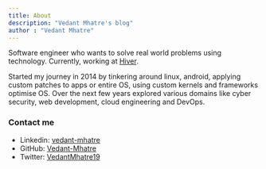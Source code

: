 ```yaml
---
title: About
description: "Vedant Mhatre's blog"
author : "Vedant Mhatre"
---
```


Software engineer who wants to solve real world problems using technology. Currently, working at [Hiver](https://hiverhq.com/).

Started my journey in 2014 by tinkering around linux, android, applying custom patches to apps or entire OS, using custom kernels and frameworks optimise OS. Over the next few years explored various domains like cyber security, web development, cloud engineering and DevOps.

### Contact me

* Linkedin: [vedant-mhatre](https://www.linkedin.com/in/vedant-mhatre/)
* GitHub: [Vedant-Mhatre](https://github.com/Vedant-Mhatre/)
* Twitter: [VedantMhatre19](https://twitter.com/VedantMhatre19)